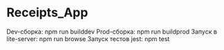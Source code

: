 # Receipts_App

   Dev-сборка: npm run builddev
   Prod-сборка: npm run buildprod
   Запуск в lite-server: npm run browse
   Запуск тестов jest: npm test
   
   
